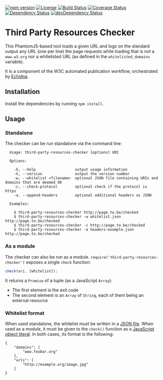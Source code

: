 [![npm version](https://img.shields.io/npm/v/third-party-resources-checker.svg)](https://npmjs.org/package/third-party-resources-checker)
[![License](https://img.shields.io/npm/l/third-party-resources-checker.svg)](LICENSE)
[![Build Status](https://travis-ci.org/w3c/third-party-resources-checker.svg?branch=master)](https://travis-ci.org/w3c/third-party-resources-checker)
[![Coverage Status](https://coveralls.io/repos/w3c/third-party-resources-checker/badge.svg)](https://coveralls.io/r/w3c/third-party-resources-checker)
[![Dependency Status](https://david-dm.org/w3c/third-party-resources-checker.svg)](https://david-dm.org/w3c/third-party-resources-checker)
[![devDependency Status](https://david-dm.org/w3c/third-party-resources-checker/dev-status.svg)](https://david-dm.org/w3c/third-party-resources-checker#info=devDependencies)

# Third Party Resources Checker

This PhantomJS-based tool loads a given URL and logs on the standard output any URL (one per line) the page requests while loading that is not a `www.w3.org` nor a whitelisted URL (as defined in the `whitelisted_domains` variable).

It is a component of the W3C automated publication workflow, orchestrated by [Echidna](https://github.com/w3c/echidna).

## Installation

Install the dependencies by running `npm install`.

## Usage

### Standalone

The checker can be run standalone via the command line:

```shell
  Usage: third-party-resources-checker [options] URI

  Options:

    -h, --help                  output usage information
    -V, --version               output the version number
    -w, --whitelist <filename>  optional JSON file containing URIs and domains that are deemed OK
    -c, --check-protocol        optional check if the protocol is https
    -a. --append-headers        optional additional headers as JSON

  Examples:

    $ third-party-resources-checker http://page.to.be/checked
    $ third-party-resources-checker -w whitelist.json http://page.to.be/checked
    $ third-party-resources-checker -c http://page.to.be/checked
    $ third-party-resources-checker -a headers-example.json http://page.to.be/checked

```

### As a module

The checker can also be run as a module. `require('third-party-resources-checker')` exposes a single `check` function:

```js
check(uri, [whitelist]);
```

It returns a `Promise` of a tuple (as a JavaScript `Array`):

- The first element is the exit code
- The second element is an `Array` of `String`, each of them being an external resource


### Whitelist format

When used standalone, the whitelist must be written in a [JSON file](https://en.wikipedia.org/wiki/JSON). When used as a module, it must be given to the `check()` function as a [JavaScript object literal](https://developer.mozilla.org/en-US/docs/Web/JavaScript/Guide/Grammar_and_types#Object_literals). In both cases, its format is the following:

```
{
    "domains": [
        "www.foobar.org"
    ],
    "urls": [
        "http://example.org/image.jpg"
    ]
}
```

